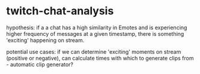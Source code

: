 # twitch-chat-analysis

hypothesis:
if a a chat has a high similarity in Emotes and is experiencing higher frequency of messages at a given timestamp,
there is something 'exciting' happening on stream.

potential use cases:
if we can determine 'exciting' moments on stream (positive or negative), can calculate times with which to generate clips from - automatic clip generator?
